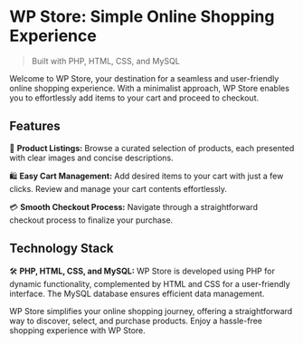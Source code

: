 # WP Store: Simple Online Shopping Experience

> Built with PHP, HTML, CSS, and MySQL

Welcome to WP Store, your destination for a seamless and user-friendly online shopping experience. With a minimalist approach, WP Store enables you to effortlessly add items to your cart and proceed to checkout.

## Features

🛒 **Product Listings:**
Browse a curated selection of products, each presented with clear images and concise descriptions.

🛍️ **Easy Cart Management:**
Add desired items to your cart with just a few clicks. Review and manage your cart contents effortlessly.

💳 **Smooth Checkout Process:**
Navigate through a straightforward checkout process to finalize your purchase.

## Technology Stack

🛠️ **PHP, HTML, CSS, and MySQL:**
WP Store is developed using PHP for dynamic functionality, complemented by HTML and CSS for a user-friendly interface. The MySQL database ensures efficient data management.


WP Store simplifies your online shopping journey, offering a straightforward way to discover, select, and purchase products. Enjoy a hassle-free shopping experience with WP Store.